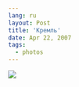 ```yaml
---
lang: ru
layout: Post
title: 'Кремль'
date: Apr 22, 2007
tags:
  - photos
---
```


![](/images/blog/Sapegin-Artem-20D-2007-04-21-306-0662.jpg)
